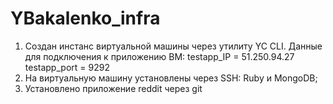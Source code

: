# YBakalenko_infra

1. Создан инстанс виртуальной машины через утилиту YC CLI. Данные для подключения к приложению  ВМ:
testapp_IP = 51.250.94.27
testapp_port = 9292
2. На виртуальную машину установлены через SSH: Ruby и MongoDB;
3. Установлено приложение reddit через git
